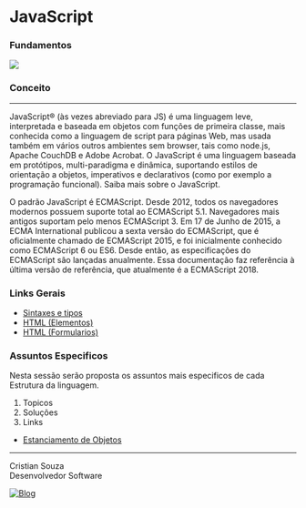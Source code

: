 # <h1> JavaScript

### Fundamentos

<div>
    <img align="center alt= "JavaScript" src="https://img.shields.io/badge/JavaScript-323330?style=for-the-badge&logo=javascript&logoColor=F7DF1E">
</div>

### Conceito

---

<p>
    JavaScript® (às vezes abreviado para JS) é uma linguagem leve, interpretada e baseada em objetos com funções de primeira classe, mais conhecida como a linguagem de script para páginas Web, mas usada também em vários outros ambientes sem browser, tais como node.js,  Apache CouchDB e Adobe Acrobat. O JavaScript é uma linguagem baseada em protótipos, multi-paradigma e dinâmica, suportando estilos de orientação a objetos, imperativos e declarativos (como por exemplo a programação funcional). Saiba mais sobre o JavaScript.
</p>

<p>
    O padrão JavaScript é ECMAScript. Desde 2012, todos os navegadores modernos possuem suporte total ao ECMAScript 5.1. Navegadores mais antigos suportam pelo menos ECMAScript 3. Em 17 de Junho de 2015, a ECMA International publicou a sexta versão do ECMAScript, que é oficialmente chamado de ECMAScript 2015, e foi inicialmente conhecido como ECMAScript 6 ou ES6. Desde então, as especificações do ECMAScript são lançadas anualmente. Essa documentação faz referência à última versão de referência, que atualmente é a ECMAScript 2018.
</p>

### Links Gerais

- [Sintaxes e tipos](https://developer.mozilla.org/pt-BR/docs/Web/JavaScript/Guide/Grammar_and_types)
- [HTML (Elementos)]()
- [HTML (Formularios)]()

### Assuntos Especificos

<p>
   Nesta sessão serão proposta os assuntos mais especificos de cada Estrutura da linguagem.
</p>

<ol>
    <li>Topicos</li> 
    <li>Soluções</li>
    <li>Links</li>
</ol>

- [Estanciamento de Objetos](https://pt.stackoverflow.com/questions/192233/diferen%C3%A7a-entre-objeto-e-inst%C3%A2ncia)

---

<p>Cristian Souza <br>
Desenvolvedor Software <br>

[![Blog](https://img.shields.io/badge/GitHub-100000?style=for-the-badge&logo=github&logoColor=white)](https://github.com/cmsoouza)
